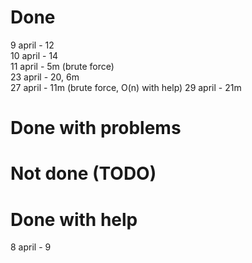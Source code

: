 # Done
9 april - 12  
10 april - 14  
11 april - 5m (brute force)  
23 april - 20, 6m  
27 april - 11m (brute force, O(n) with help)
29 april - 21m

# Done with problems


# Not done (TODO)


# Done with help
8 april - 9
